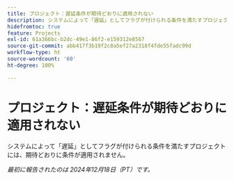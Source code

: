 ```yaml
---
title: プロジェクト：遅延条件が期待どおりに適用されない
description: システムによって「遅延」としてフラグが付けられる条件を満たすプロジェクトには、期待どおりに条件が適用されません。
hidefromtoc: true
feature: Projects
exl-id: 61a366bc-b2dc-49e1-86f2-e159312e8567
source-git-commit: abb417f3b19f2c8a5ef27a2318f4fde55fadc99d
workflow-type: ht
source-wordcount: '60'
ht-degree: 100%

---
```


# プロジェクト：遅延条件が期待どおりに適用されない

システムによって「遅延」としてフラグが付けられる条件を満たすプロジェクトには、期待どおりに条件が適用されません。

_最初に報告されたのは 2024年12月18日（PT）です。_
